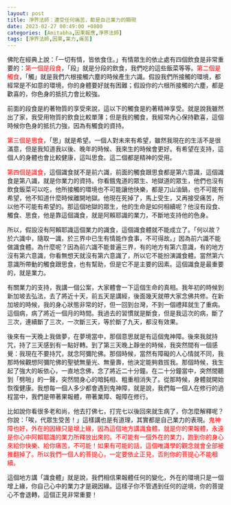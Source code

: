 ```yaml
---
layout: post
title: 淨界法師：遭受任何痛苦，都是自己業力的顯現
date: 2023-02-27 00:49:00 +0800
categories: [Amitabha,因果報應,淨界法師]
tags: [淨界法師,因果,業力,痛苦]
---
```


佛陀在經典上說：「一切有情，皆依食住。」有情眾生的依止處有四個飲食是非常重要的：<span style="color: red">第一個是段食</span>，「段」就是分段的飲食，我們吃的這些飯菜等等。<span style="color: red">第二個是觸食</span>，「觸」就是我們六根接觸六塵的時候產生六識。假設我們所接觸的環境，都經常是不如意的環境，你的身體要好就有困難；假設你的六根所接觸的六塵，都是歡喜的，你色身的抵抗力會比較強。

前面的段食是約著物質的享受來說，這以下的觸食是約著精神享受。就是說我雖然出了家，我受用物質的飲食比較單薄；但是我的觸食，我經常內心保持歡喜，這個時候你色身的抵抗力強，因為有觸食的資持。

<span style="color: red">第三個是思食</span>，「思」就是希望。一個人對未來有希望，雖然我現在的生活不是很滿意，但是我知道我以後、晚年的時候、我來生的時候會更好。有希望在支持，這個人的身體也會比較健康，這叫思食。這二個都是精神的受用。

<span style="color: red">第四個是識食</span>，這個識食就不是前六識，前面的觸食跟思食都是第六意識，這個識食是第八識，就是你業力的資持。你看餓鬼道的眾生、地獄道的眾生，他們也沒有飲食飯菜可以吃，他所接觸的環境也不可能讓他快樂，都是刀山油鍋，也不可能有希望，他不知道什麼時候離開地獄。他現在死掉了，馬上受生，又再接受痛苦，所以他不可能有希望的。那這個地獄的眾生，他的生命是如何相續呢？他沒有段食、觸食、思食，他是靠這個識食，就是阿賴耶識的業力，不斷地支持他的色身。

所以，假設沒有阿賴耶識這個業力的識食，這個識食體就不能成立了。「何以故？於六識中，隨取一識，於三界中已生有情能作食事，不可得故。」因為前六識不能做識食體。為什麼呢？因為前六識不能普遍三界，有的地方有第六意識，有的地方沒有第六意識，你看無想天就沒有第六意識了，所以它不能扮演識食體。當然第六意識所帶動的觸食跟思食，也有幫助，但是它不是主要的因素。這個識食是最重要的，就是業力。

有關業力的支持，我講一個公案，大家體會一下這個生命的真相。我年初的時候到新加坡去弘法，去了將近十天，前五天是講經，後面幾天就帶大家念佛共修。在新加坡的時候，我的身心狀態非常的好，但一回到台灣，不到一個禮拜就生了重病。這個病，病了將近一個月的時間。我過去的習慣就是斷食，但是我這次的病，斷了三次，連續斷了三次，一次斷三天，等於斷了九天，都沒有效果。

後來有一天晚上我做夢，在夢境當中，那個意思就是有這個鬼神障。後來我就持咒，持了三天感到有一點好轉。到了第三天晚上靜坐的時候，我突然間有一個感覺：我現在不要持咒，就念阿彌陀佛。那個時候，當然有障礙的人心情就不同，我那時候觀想阿彌陀佛的聖號無量光、無量壽，他決定能夠救拔我。那個時候，我生起了強大的皈依心，一直地念佛，念了將近二十分鐘。在二十分鐘當中，突然間聽到「劈啪」的一聲，突然間身心的暗鈍相、粗重相消失了。從那時候，身體就開始恢復健康。我想每一個人多少都會遇到鬼神障，就是說，我們每一個人在修行的過程當中，我們是帶著果報體，帶著業障、報障在修行。

比如說你看很多老和尚，他去打佛七，打完七以後回來就生病了，你怎麼解釋呢？你說：「唉，代眾生受苦！」這樣講也是有道理，其實都是自己業力的表現。<span style="color: red">鬼神障也好，外在的因緣只是增上緣，因為這個地方講識食體，就是你的果報體，永遠是你心中阿賴耶識的業力所釋放出來的。不可能有一個外在的業力，跑到你的身心來給你快樂、給你痛苦，不可能！如果有可能的話，這個唯識學的觀念就會全部被推翻掉了。所以我們一個人的菩提心，一定要依止正見，否則你的菩提心不能相續。</span>

這個地方講「識食體」就是說，我們相信果報體任何的變化，外在的環境只是一個增上緣，你自己心中的業力才是親因緣。這樣子你不管遇到任何的逆境，你的菩提心不會退轉，這個正見非常重要！
